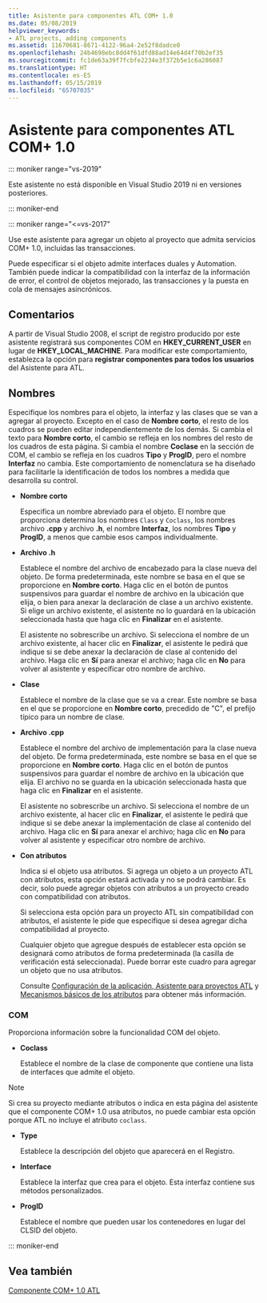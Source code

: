 ```yaml
---
title: Asistente para componentes ATL COM+ 1.0
ms.date: 05/08/2019
helpviewer_keywords:
- ATL projects, adding components
ms.assetid: 11670681-8671-4122-96a4-2e52f8dadce0
ms.openlocfilehash: 24b4698ebc8dd4f61dfd88ad14e64d4f70b2ef35
ms.sourcegitcommit: fc1de63a39f7fcbfe2234e3f372b5e1c6a286087
ms.translationtype: HT
ms.contentlocale: es-ES
ms.lasthandoff: 05/15/2019
ms.locfileid: "65707035"
---
```

# <a name="atl-com-10-component-wizard"></a>Asistente para componentes ATL COM+ 1.0

::: moniker range="vs-2019"

Este asistente no está disponible en Visual Studio 2019 ni en versiones posteriores.

::: moniker-end

::: moniker range="<=vs-2017"

Use este asistente para agregar un objeto al proyecto que admita servicios COM+ 1.0, incluidas las transacciones.

Puede especificar si el objeto admite interfaces duales y Automation. También puede indicar la compatibilidad con la interfaz de la información de error, el control de objetos mejorado, las transacciones y la puesta en cola de mensajes asincrónicos.

## <a name="remarks"></a>Comentarios

A partir de Visual Studio 2008, el script de registro producido por este asistente registrará sus componentes COM en **HKEY_CURRENT_USER** en lugar de **HKEY_LOCAL_MACHINE**. Para modificar este comportamiento, establezca la opción para **registrar componentes para todos los usuarios** del Asistente para ATL.

## <a name="names"></a>Nombres

Especifique los nombres para el objeto, la interfaz y las clases que se van a agregar al proyecto. Excepto en el caso de **Nombre corto**, el resto de los cuadros se pueden editar independientemente de los demás. Si cambia el texto para **Nombre corto**, el cambio se refleja en los nombres del resto de los cuadros de esta página. Si cambia el nombre **Coclase** en la sección de COM, el cambio se refleja en los cuadros **Tipo** y **ProgID**, pero el nombre **Interfaz** no cambia. Este comportamiento de nomenclatura se ha diseñado para facilitarle la identificación de todos los nombres a medida que desarrolla su control.

- **Nombre corto**

   Especifica un nombre abreviado para el objeto. El nombre que proporciona determina los nombres `Class` y `Coclass`, los nombres archivo **.cpp** y archivo **.h**, el nombre **Interfaz**, los nombres **Tipo** y **ProgID**, a menos que cambie esos campos individualmente.

- **Archivo .h**

   Establece el nombre del archivo de encabezado para la clase nueva del objeto. De forma predeterminada, este nombre se basa en el que se proporcione en **Nombre corto**. Haga clic en el botón de puntos suspensivos para guardar el nombre de archivo en la ubicación que elija, o bien para anexar la declaración de clase a un archivo existente. Si elige un archivo existente, el asistente no lo guardará en la ubicación seleccionada hasta que haga clic en **Finalizar** en el asistente.

   El asistente no sobrescribe un archivo. Si selecciona el nombre de un archivo existente, al hacer clic en **Finalizar**, el asistente le pedirá que indique si se debe anexar la declaración de clase al contenido del archivo. Haga clic en **Sí** para anexar el archivo; haga clic en **No** para volver al asistente y especificar otro nombre de archivo.

- **Clase**

   Establece el nombre de la clase que se va a crear. Este nombre se basa en el que se proporcione en **Nombre corto**, precedido de "C", el prefijo típico para un nombre de clase.

- **Archivo .cpp**

   Establece el nombre del archivo de implementación para la clase nueva del objeto. De forma predeterminada, este nombre se basa en el que se proporcione en **Nombre corto**. Haga clic en el botón de puntos suspensivos para guardar el nombre de archivo en la ubicación que elija. El archivo no se guarda en la ubicación seleccionada hasta que haga clic en **Finalizar** en el asistente.

   El asistente no sobrescribe un archivo. Si selecciona el nombre de un archivo existente, al hacer clic en **Finalizar**, el asistente le pedirá que indique si se debe anexar la implementación de clase al contenido del archivo. Haga clic en **Sí** para anexar el archivo; haga clic en **No** para volver al asistente y especificar otro nombre de archivo.

- **Con atributos**

   Indica si el objeto usa atributos. Si agrega un objeto a un proyecto ATL con atributos, esta opción estará activada y no se podrá cambiar. Es decir, solo puede agregar objetos con atributos a un proyecto creado con compatibilidad con atributos.

   Si selecciona esta opción para un proyecto ATL sin compatibilidad con atributos, el asistente le pide que especifique si desea agregar dicha compatibilidad al proyecto.

   Cualquier objeto que agregue después de establecer esta opción se designará como atributos de forma predeterminada (la casilla de verificación está seleccionada). Puede borrar este cuadro para agregar un objeto que no usa atributos.

   Consulte [Configuración de la aplicación, Asistente para proyectos ATL](../../atl/reference/application-settings-atl-project-wizard.md) y [Mecanismos básicos de los atributos](../../windows/basic-mechanics-of-attributes.md) para obtener más información.

### <a name="com"></a>COM

Proporciona información sobre la funcionalidad COM del objeto.

- **Coclass**

   Establece el nombre de la clase de componente que contiene una lista de interfaces que admite el objeto.

> [!NOTE]
>  Si crea su proyecto mediante atributos o indica en esta página del asistente que el componente COM+ 1.0 usa atributos, no puede cambiar esta opción porque ATL no incluye el atributo `coclass`.

- **Type**

   Establece la descripción del objeto que aparecerá en el Registro.

- **Interface**

   Establece la interfaz que crea para el objeto. Esta interfaz contiene sus métodos personalizados.

- **ProgID**

   Establece el nombre que pueden usar los contenedores en lugar del CLSID del objeto.
   
::: moniker-end

## <a name="see-also"></a>Vea también

[Componente COM+ 1.0 ATL](../../atl/reference/adding-an-atl-com-plus-1-0-component.md)
